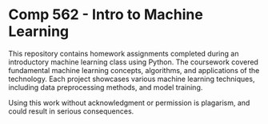 # Comp 562 - Intro to Machine Learning
This repository contains homework assignments completed during an introductory machine learning class using Python. The coursework covered fundamental machine learning concepts, algorithms, and applications of the technology. Each project showcases various machine learning techniques, including data preprocessing methods, and model training.

Using this work without acknowledgment or permission is plagarism, and could result in serious consequences.
